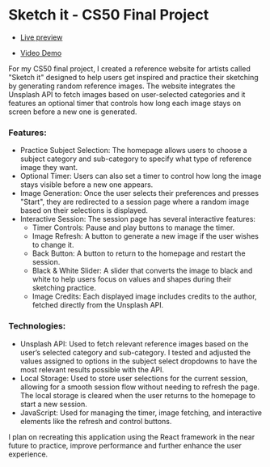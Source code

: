 # Sketch it - CS50 Final Project

- [Live preview](https://sarav929.github.io/cs50-finalproject/)

- [Video Demo](https://www.youtube.com/watch?v=mBxZV9pg-_0)

For my CS50 final project, I created a reference website for artists called "Sketch it" designed to help users get inspired and practice their sketching by generating random reference images. The website integrates the Unsplash API to fetch images based on user-selected categories and it features an optional timer that controls how long each image stays on screen before a new one is generated.

### Features:
- Practice Subject Selection: The homepage allows users to choose a subject category and sub-category to specify what type of reference image they want.
- Optional Timer: Users can also set a timer to control how long the image stays visible before a new one appears.
- Image Generation: Once the user selects their preferences and presses "Start", they are redirected to a session page where a random image based on their selections is displayed.
- Interactive Session: The session page has several interactive features:
  - Timer Controls: Pause and play buttons to manage the timer.
  - Image Refresh: A button to generate a new image if the user wishes to change it.
  - Back Button: A button to return to the homepage and restart the session.
  - Black & White Slider: A slider that converts the image to black and white to help users focus on values and shapes during their sketching practice.
  - Image Credits: Each displayed image includes credits to the author, fetched directly from the Unsplash API.
    
### Technologies:
- Unsplash API: Used to fetch relevant reference images based on the user’s selected category and sub-category. I tested and adjusted the values assigned to options in the subject select dropdowns to have the most relevant results possible with the API.
- Local Storage: Used to store user selections for the current session, allowing for a smooth session flow without needing to refresh the page. The local storage is cleared when the user returns to the homepage to start a new session.
- JavaScript: Used for managing the timer, image fetching, and interactive elements like the refresh and control buttons.
  

I plan on recreating this application using the React framework in the near future to practice, improve performance and further enhance the user experience.
